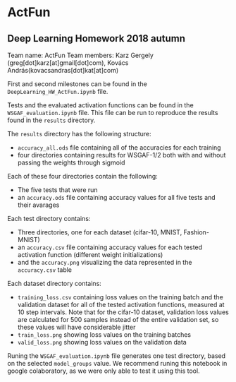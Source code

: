 # ActFun
## Deep Learning Homework 2018 autumn

Team name: ActFun
Team members: Karz Gergely (greg[dot]karz[at]gmail[dot]com), Kovács András(kovacsandras[dot]kat[at]com)

First and second milestones can be found in the `DeepLearning_HW_ActFun.ipynb` file.

Tests and the evaluated activation functions can be found in the `WSGAF_evaluation.ipynb` file. This file can be run to reproduce the results found in the `results` directory.

The `results` directory has the following structure:
 - `accuracy_all.ods` file containing all of the accuracies for each training
 - four directories containing results for WSGAF-1/2 both with and without passing the weights through sigmoid

Each of these four directories contain the following:
 - The five tests that were run
 - an `accuracy.ods` file containing accuracy values for all five tests and their avarages

Each test directory contains:
 - Three directories, one for each dataset (cifar-10, MNIST, Fashion-MNIST)
 - an `accuracy.csv` file containing accuracy values for each tested activation function (different weight initializations)
 - and the `accuracy.png` visualizing the data represented in the `accuracy.csv` table

Each dataset directory contains:
 - `training_loss.csv` containing loss values on the training batch and the validation dataset for all of the tested activation functions, measured at 10 step intervals. Note that for the cifar-10 dataset, validation loss values are calculated for 500 samples instead of the entire validation set, so these values will have considerable jitter
 - `train_loss.png` showing loss values on the training batches
 - `valid_loss.png` showing loss values on the validation data

Runing the `WSGAF_evaluation.ipynb` file generates one test directory, based on the selected `model_groups` value. We recommend runing this notebook in google colaboratory, as we were only able to test it using this tool.
